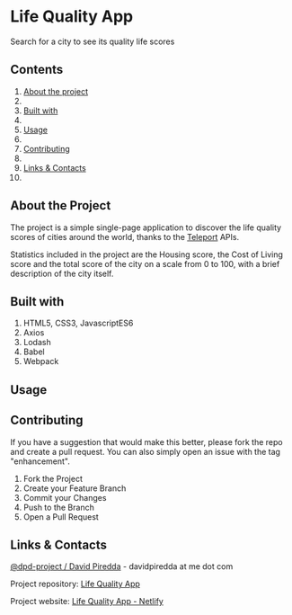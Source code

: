 <p align="center">
    <h1>Life Quality App</h1>
    <p>Search for a city to see its quality life scores</p>
</p>

<summary><h2>Contents</h2></summary>
<ol>
    <li><a href=#about-the-project>About the project</a><li>
    <li><a  href=#built-with>Built with</a><li>
    <li><a  href=#usage>Usage</a><li>
    <li><a  href=#contributing>Contributing</a><li>
    <li><a  href=#links-contacts>Links & Contacts</a><li>
</ol>

## About the Project

The project is a simple single-page application to discover the life quality scores of cities around the world, thanks to the
[Teleport](https://developers.teleport.org/api/) APIs.

Statistics included in the project are the Housing score, the Cost of Living score and the total score of the city on a scale from 0 to 100, with a
brief description of the city itself.

## Built with

<ol>
  <li>HTML5, CSS3, JavascriptES6</li>
  <li>Axios</li>
  <li>Lodash</li>
  <li>Babel</li>
  <li>Webpack</li>
</ol>

## Usage

## Contributing

If you have a suggestion that would make this better, please fork the repo and create a pull request. You can also simply open an issue with the tag "enhancement".

<ol>
  <li>Fork the Project
  <li>Create your Feature Branch
  <li>Commit your Changes
  <li>Push to the Branch
  <li>Open a Pull Request
</ol>

## Links & Contacts

[@dpd-project / David Piredda](https://github.com/dpdproject) - davidpiredda at me dot com

Project repository: [Life Quality App](https://github.com/dpdproject/life_quality_project)

Project website: [Life Quality App - Netlify]()
